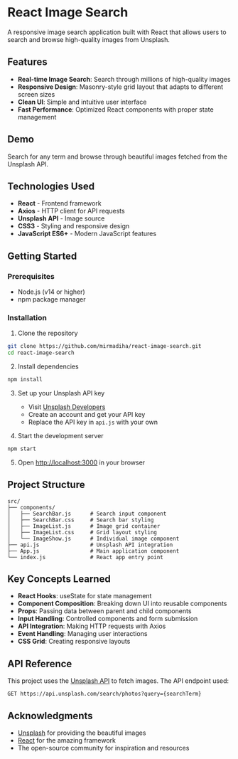 # React Image Search

A responsive image search application built with React that allows users to search and browse high-quality images from Unsplash.

## Features

- **Real-time Image Search**: Search through millions of high-quality images
- **Responsive Design**: Masonry-style grid layout that adapts to different screen sizes
- **Clean UI**: Simple and intuitive user interface
- **Fast Performance**: Optimized React components with proper state management

## Demo

Search for any term and browse through beautiful images fetched from the Unsplash API.

## Technologies Used

- **React** - Frontend framework
- **Axios** - HTTP client for API requests
- **Unsplash API** - Image source
- **CSS3** - Styling and responsive design
- **JavaScript ES6+** - Modern JavaScript features

## Getting Started

### Prerequisites

- Node.js (v14 or higher)
- npm package manager

### Installation

1. Clone the repository
```bash
git clone https://github.com/mirmadiha/react-image-search.git
cd react-image-search
```

2. Install dependencies
```bash
npm install
```

3. Set up your Unsplash API key
   - Visit [Unsplash Developers](https://unsplash.com/developers)
   - Create an account and get your API key
   - Replace the API key in `api.js` with your own

4. Start the development server
```bash
npm start
```

5. Open [http://localhost:3000](http://localhost:3000) in your browser

## Project Structure

```
src/
├── components/
│   ├── SearchBar.js      # Search input component
│   ├── SearchBar.css     # Search bar styling
│   ├── ImageList.js      # Image grid container
│   ├── ImageList.css     # Grid layout styling
│   └── ImageShow.js      # Individual image component
├── api.js                # Unsplash API integration
├── App.js                # Main application component
└── index.js              # React app entry point
```

## Key Concepts Learned

- **React Hooks**: useState for state management
- **Component Composition**: Breaking down UI into reusable components
- **Props**: Passing data between parent and child components
- **Input Handling**: Controlled components and form submission
- **API Integration**: Making HTTP requests with Axios
- **Event Handling**: Managing user interactions
- **CSS Grid**: Creating responsive layouts

## API Reference

This project uses the [Unsplash API](https://unsplash.com/developers) to fetch images. The API endpoint used:

```
GET https://api.unsplash.com/search/photos?query={searchTerm}
```
## Acknowledgments

- [Unsplash](https://unsplash.com) for providing the beautiful images
- [React](https://reactjs.org) for the amazing framework
- The open-source community for inspiration and resources

